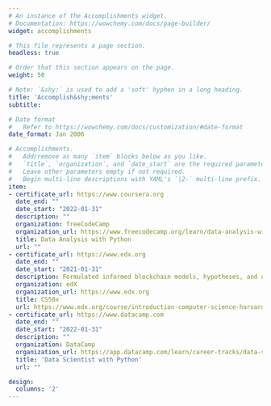 ```yaml
---
# An instance of the Accomplishments widget.
# Documentation: https://wowchemy.com/docs/page-builder/
widget: accomplishments

# This file represents a page section.
headless: true

# Order that this section appears on the page.
weight: 50

# Note: `&shy;` is used to add a 'soft' hyphen in a long heading.
title: 'Accomplish&shy;ments'
subtitle:

# Date format
#   Refer to https://wowchemy.com/docs/customization/#date-format
date_format: Jan 2006

# Accomplishments.
#   Add/remove as many `item` blocks below as you like.
#   `title`, `organization`, and `date_start` are the required parameters.
#   Leave other parameters empty if not required.
#   Begin multi-line descriptions with YAML's `|2-` multi-line prefix.
item:
- certificate_url: https://www.coursera.org
  date_end: ""
  date_start: "2022-01-31"
  description: ""
  organization: freeCodeCamp
  organization_url: https://www.freecodecamp.org/learn/data-analysis-with-python/ 
  title: Data Analysis with Python
  url: ""
- certificate_url: https://www.edx.org
  date_end: ""
  date_start: "2021-01-31"
  description: Formulated informed blockchain models, hypotheses, and use cases.
  organization: edX
  organization_url: https://www.edx.org
  title: CS50x
  url: https://www.edx.org/course/introduction-computer-science-harvardx-cs50x
- certificate_url: https://www.datacamp.com
  date_end: ""
  date_start: "2022-01-31"
  description: ""
  organization: DataCamp
  organization_url: https://app.datacamp.com/learn/career-tracks/data-scientist-with-python?version=5
  title: 'Data Scientist with Python'
  url: ""

design:
  columns: '2' 
---
```

